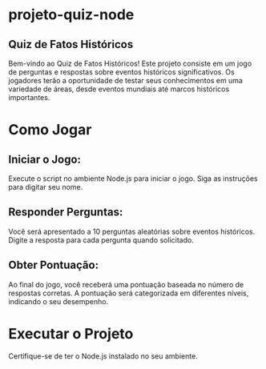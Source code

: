 # projeto-quiz-node


## Quiz de Fatos Históricos
Bem-vindo ao Quiz de Fatos Históricos! Este projeto consiste em um jogo de perguntas e respostas sobre eventos históricos significativos. Os jogadores terão a oportunidade de testar seus conhecimentos em uma variedade de áreas, desde eventos mundiais até marcos históricos importantes.

# Como Jogar
## Iniciar o Jogo:

Execute o script no ambiente Node.js para iniciar o jogo.
Siga as instruções para digitar seu nome.

## Responder Perguntas:

Você será apresentado a 10 perguntas aleatórias sobre eventos históricos.
Digite a resposta para cada pergunta quando solicitado.

## Obter Pontuação:
Ao final do jogo, você receberá uma pontuação baseada no número de respostas corretas.
A pontuação será categorizada em diferentes níveis, indicando o seu desempenho.

# Executar o Projeto
Certifique-se de ter o Node.js instalado no seu ambiente. 
